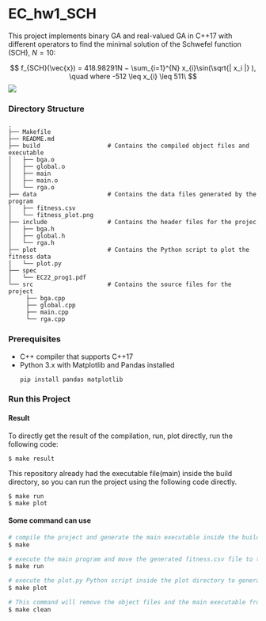 # EC_hw1_SCH

This project implements binary GA and real-valued GA in C++17 with different operators to find the minimal solution of the Schwefel function (SCH), $N=10$:

$$ f_{SCH}(\vec{x}) = 418.98291N − \sum_{i=1}^{N} x_{i}\sin(\sqrt{| x_i |} ), \quad where -512 \leq x_{i} \leq 511\ $$ 
![](https://i.imgur.com/8ZlQxDA.png)

### Directory Structure

    .
    ├── Makefile 
    ├── README.md
    ├── build                   # Contains the compiled object files and executable
    │   ├── bga.o
    │   ├── global.o
    │   ├── main
    │   ├── main.o
    │   └── rga.o
    ├── data                    # Contains the data files generated by the program
    │   ├── fitness.csv
    │   └── fitness_plot.png
    ├── include                 # Contains the header files for the projec      
    │   ├── bga.h
    │   ├── global.h
    │   └── rga.h
    ├── plot                    # Contains the Python script to plot the fitness data          
    │   └── plot.py
    ├── spec
    │   └── EC22_prog1.pdf
    └── src                     # Contains the source files for the project
         ├── bga.cpp
         ├── global.cpp
         ├── main.cpp
         └── rga.cpp

### Prerequisites
- C++ compiler that supports C++17
- Python 3.x with Matplotlib and Pandas installed
    ```
    pip install pandas matplotlib
    ```
### Run this Project
#### Result 
To directly get the result of the compilation, run, plot directly, run the following code:
```
$ make result
```
This repository already had the executable file(main) inside the build directory, so you can run the project using the following code directly.
```
$ make run
$ make plot
```

#### Some command can use
```bash
# compile the project and generate the main executable inside the build directory.
$ make

# execute the main program and move the generated fitness.csv file to the data directory.
$ make run

# execute the plot.py Python script inside the plot directory to generate a plot of the fitness data.
$ make plot 

# This command will remove the object files and the main executable from the build directory.
$ make clean
```
### 

